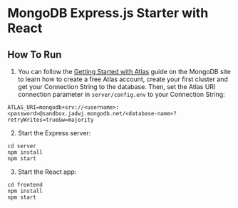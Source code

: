 # MongoDB Express.js Starter with React

## How To Run

1. You can follow the [Getting Started with Atlas](https://docs.atlas.mongodb.com/getting-started/) guide on the MongoDB site to learn how to create a free Atlas account, create your first cluster and get your Connection String to the database. 
Then, set the Atlas URI connection parameter in `server/config.env` to your Connection String:
```
ATLAS_URI=mongodb+srv://<username>:<password>@sandbox.jadwj.mongodb.net/<database-name>?retryWrites=true&w=majority
```

2. Start the Express server:
```
cd server
npm install
npm start
```

3. Start the React app:
```
cd frontend
npm install
npm start
```
